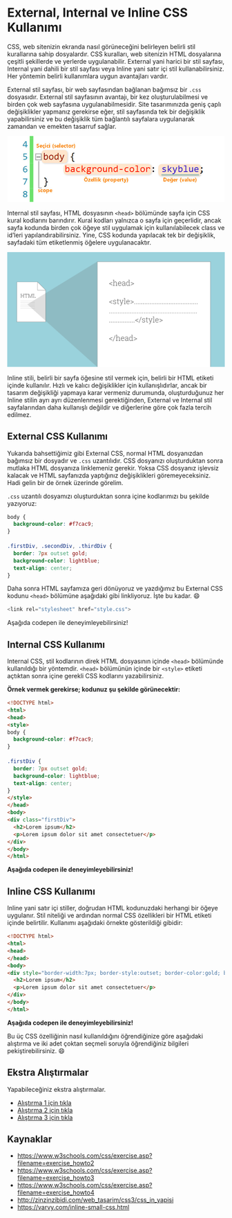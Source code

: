 # External, Internal ve Inline CSS Kullanımı

CSS, web sitenizin ekranda nasıl görüneceğini belirleyen belirli stil kurallarına sahip dosyalardır. CSS kuralları, web sitenizin HTML dosyalarına çeşitli şekillerde ve yerlerde uygulanabilir. External yani harici bir stil sayfası, Internal yani dahili bir stil sayfası veya Inline yani satır içi stil kullanabilirsiniz. Her yöntemin belirli kullanımlara uygun avantajları vardır.

External stil sayfası, bir web sayfasından bağlanan bağımsız bir  `.css` dosyasıdır. External stil sayfasının avantajı, bir kez oluşturulabilmesi ve birden çok web sayfasına uygulanabilmesidir. Site tasarımınızda geniş çaplı değişiklikler yapmanız gerekirse eğer, stil sayfasında tek bir değişiklik yapabilirsiniz ve bu değişiklik tüm bağlantılı sayfalara uygulanarak zamandan ve emekten tasarruf sağlar.

![Css Yapısı](https://raw.githubusercontent.com/Kodluyoruz/taskforce/main/css/inlineetikete-ozel%2C-internalayni-dosyada-ve-externalcss-dosyasinda-css-kullanimi/figures/css-yapisi.jpg)

Internal stil sayfası, HTML dosyasının `<head>` bölümünde sayfa için CSS kural kodlarını barındırır. Kural kodları yalnızca o sayfa için geçerlidir, ancak sayfa kodunda birden çok öğeye stil uygulamak için kullanılabilecek class ve id’leri yapılandırabilirsiniz. Yine, CSS kodunda yapılacak tek bir değişiklik, sayfadaki tüm etiketlenmiş öğelere uygulanacaktır.

![Internal Css](https://raw.githubusercontent.com/Kodluyoruz/taskforce/main/css/inlineetikete-ozel%2C-internalayni-dosyada-ve-externalcss-dosyasinda-css-kullanimi/figures/internal-css.png)

Inline stili, belirli bir sayfa öğesine stil vermek için, belirli bir HTML etiketi içinde kullanılır. Hızlı ve kalıcı değişiklikler için kullanışlıdırlar, ancak bir tasarım değişikliği yapmaya karar vermeniz durumunda, oluşturduğunuz her Inline stilin ayrı ayrı düzenlenmesi gerektiğinden, External ve Internal stil sayfalarından daha kullanışlı değildir ve diğerlerine göre çok fazla tercih edilmez.

## External CSS Kullanımı
Yukarıda bahsettiğimiz gibi External CSS, normal HTML dosyanızdan bağımsız bir dosyadır ve `.css` uzantılıdır. CSS dosyanızı oluşturduktan sonra mutlaka HTML dosyanıza linklemeniz gerekir. Yoksa CSS dosyanız işlevsiz kalacak ve HTML sayfanızda yaptığınız değişiklikleri göremeyeceksiniz. Hadi gelin bir de örnek üzerinde görelim.

`.css` uzantılı dosyamızı oluşturduktan sonra içine kodlarımızı bu şekilde yazıyoruz: 

```css
body {
  background-color: #f7cac9;
}

.firstDiv, .secondDiv, .thirdDiv {
  border: 7px outset gold;
  background-color: lightblue;
  text-align: center;
}
```

Daha sonra HTML sayfamıza geri dönüyoruz ve yazdığımız bu External CSS kodunu `<head>` bölümüne aşağıdaki gibi linkliyoruz. İşte bu kadar. :smile:

```javascript
<link rel="stylesheet" href="style.css">
```

Aşağıda codepen ile deneyimleyebilirsiniz!

## Internal CSS Kullanımı
Internal CSS, stil kodlarının direk HTML dosyasının içinde `<head>` bölümünde kullanıldığı bir yöntemdir. `<head>` bölümünün içinde bir `<style>` etiketi açtıktan sonra içine gerekli CSS kodlarını yazabilirsiniz. 

**Örnek vermek gerekirse; kodunuz şu şekilde görünecektir:**

```html
<!DOCTYPE html>
<html>
<head>
<style>
body {
  background-color: #f7cac9;
}

.firstDiv {
  border: 7px outset gold;
  background-color: lightblue;
  text-align: center;
}
</style>
</head>
<body>
<div class="firstDiv">
  <h2>Lorem ipsum</h2>
  <p>Lorem ipsum dolor sit amet consectetuer</p>
</div>
</body>
</html>
```

**Aşağıda codepen ile deneyimleyebilirsiniz!**

## Inline CSS Kullanımı
Inline yani satır içi stiller, doğrudan HTML kodunuzdaki herhangi bir öğeye uygulanır. Stil niteliği ve ardından normal CSS özellikleri bir HTML etiketi içinde belirtilir. Kullanımı aşağıdaki örnekte gösterildiği gibidir:

```html
<!DOCTYPE html>
<html>
<head>
</head>
<body>
<div style="border-width:7px; border-style:outset; border-color:gold; background-color:lightblue; text-align:center;">
  <h2>Lorem ipsum</h2>
  <p>Lorem ipsum dolor sit amet consectetuer</p>
</div>
</body>
</html>
```

**Aşağıda codepen ile deneyimleyebilirsiniz!**

Bu üç CSS özelliğinin nasıl kullanıldığını öğrendiğinize göre aşağıdaki alıştırma ve iki adet çoktan seçmeli soruyla öğrendiğiniz bilgileri pekiştirebilirsiniz. :smile:

## Ekstra Alıştırmalar
Yapabileceğiniz ekstra alıştırmalar.
- [Alıştırma 1 için tıkla](https://www.w3schools.com/css/exercise.asp?filename=exercise_howto2)
- [Alıştırma 2 için tıkla](https://www.w3schools.com/css/exercise.asp?filename=exercise_howto3)
- [Alıştırma 3 için tıkla](https://www.w3schools.com/css/exercise.asp?filename=exercise_howto4)

## Kaynaklar

- https://www.w3schools.com/css/exercise.asp?filename=exercise_howto2
- https://www.w3schools.com/css/exercise.asp?filename=exercise_howto3
- https://www.w3schools.com/css/exercise.asp?filename=exercise_howto4
- http://zinzinzibidi.com/web_tasarim/css3/css_in_yapisi
- https://varvy.com/inline-small-css.html
